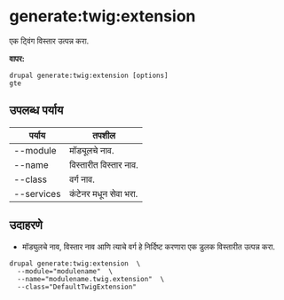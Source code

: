 # generate:twig:extension
एक ट्विंग विस्तार उत्पन्न करा.

**वापर:**
```
drupal generate:twig:extension [options]
gte
```

## उपलब्ध पर्याय
पर्याय | तपशील
-------|-------------
--module | मॉड्यूलचे नाव.
--name | विस्तारीत विस्तार नाव.
--class | वर्ग नाव.
--services | कंटेनर मधून सेवा भरा.

## उदाहरणे
* मॉड्युलचे नाव, विस्तार नाव आणि त्याचे वर्ग हे निर्दिष्ट करणारा एक डुलक विस्तारीत उत्पन्न करा.
```
drupal generate:twig:extension  \
  --module="modulename"  \
  --name="modulename.twig.extension"  \
  --class="DefaultTwigExtension"
```
